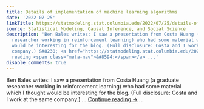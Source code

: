 ```yaml
---
title: Details of implementation of machine learning algorithms
date: '2022-07-25'
linkTitle: https://statmodeling.stat.columbia.edu/2022/07/25/details-of-implementation-of-machine-learning-algorithms/
source: Statistical Modeling, Causal Inference, and Social Science
description: 'Ben Bales writes: I saw a presentation from Costa Huang (a graduate
  researcher working in reinforcement learning) who had some material which I thought
  would be interesting for the blog. (Full disclosure: Costa and I work at the same
  company.) &#8230; <a href="https://statmodeling.stat.columbia.edu/2022/07/25/details-of-implementation-of-machine-learning-algorithms/">Continue
  reading <span class="meta-nav">&#8594;</span></a> ...'
disable_comments: true
---
```

Ben Bales writes: I saw a presentation from Costa Huang (a graduate researcher working in reinforcement learning) who had some material which I thought would be interesting for the blog. (Full disclosure: Costa and I work at the same company.) &#8230; <a href="https://statmodeling.stat.columbia.edu/2022/07/25/details-of-implementation-of-machine-learning-algorithms/">Continue reading <span class="meta-nav">&#8594;</span></a> ...